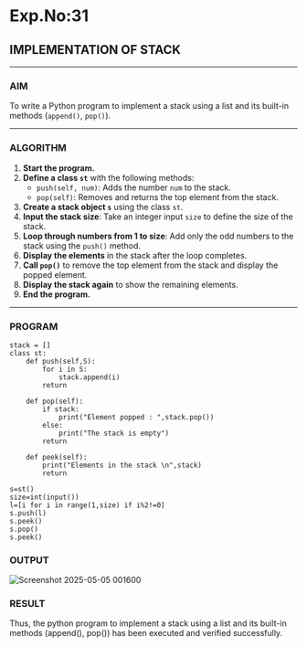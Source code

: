 # Exp.No:31  
## IMPLEMENTATION OF STACK

---

### AIM  
To write a Python program to implement a stack using a list and its built-in methods (`append()`, `pop()`).

---

### ALGORITHM

1. **Start the program.**
2. **Define a class `st`** with the following methods:
   - `push(self, num)`: Adds the number `num` to the stack.
   - `pop(self)`: Removes and returns the top element from the stack.
3. **Create a stack object `s`** using the class `st`.
4. **Input the stack size**: Take an integer input `size` to define the size of the stack.
5. **Loop through numbers from 1 to size**: Add only the odd numbers to the stack using the `push()` method.
6. **Display the elements** in the stack after the loop completes.
7. **Call `pop()`** to remove the top element from the stack and display the popped element.
8. **Display the stack again** to show the remaining elements.
9. **End the program.**

---

### PROGRAM

```
stack = []
class st:
    def push(self,S):
        for i in S:
            stack.append(i)
        return
    
    def pop(self):
        if stack:
            print("Element popped : ",stack.pop())
        else:
            print("The stack is empty")
        return 
        
    def peek(self):
        print("Elements in the stack \n",stack)
        return 

s=st()
size=int(input())
l=[i for i in range(1,size) if i%2!=0]
s.push(l)
s.peek()
s.pop()
s.peek()
```
### OUTPUT
![Screenshot 2025-05-05 001600](https://github.com/user-attachments/assets/3ca0564c-030c-4c9e-8838-8a84c10718c3)

### RESULT
Thus, the python program to implement a stack using a list and its built-in methods (append(), pop()) has been executed and verified successfully.
